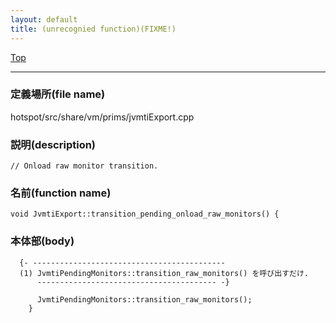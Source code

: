 ```yaml
---
layout: default
title: (unrecognied function)(FIXME!)
---
```

[Top](../index.html)

--- 
### 定義場所(file name)
hotspot/src/share/vm/prims/jvmtiExport.cpp
### 説明(description)

```
// Onload raw monitor transition.
```

### 名前(function name)
```
void JvmtiExport::transition_pending_onload_raw_monitors() {
```

### 本体部(body)
```
  {- -------------------------------------------
  (1) JvmtiPendingMonitors::transition_raw_monitors() を呼び出すだけ.
      ---------------------------------------- -}

	  JvmtiPendingMonitors::transition_raw_monitors();
	}
	
```


